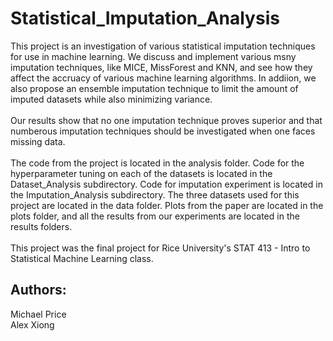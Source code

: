 # Statistical_Imputation_Analysis
This project is an investigation of various statistical imputation techniques for use in machine learning. We discuss and implement various msny imputation techniques, like MICE, MissForest and KNN, and see how they affect the accruacy of various machine learning algorithms. In addiion, we also propose an ensemble imputation technique to limit the amount of imputed datasets while also minimizing variance. 
<br> 
<br> 
Our results show that no one imputation technique proves superior and that numberous imputation techniques should be investigated when one faces missing data. 
<br>
<br>
The code from the project is located in the analysis folder. Code for the hyperparameter tuning on each of the datasets is located in the Dataset_Analysis subdirectory. Code for imputation experiment is located in the Imputation_Analysis subdirectory. The three datasets used for this project are located in the data folder. Plots from the paper are located in the plots folder, and all the results from our experiments are located in the results folders. 
<br>
<br>
This project was the final project for Rice University's STAT 413 - Intro to Statistical Machine Learning class. 
## Authors:
Michael Price <br>
Alex Xiong 
